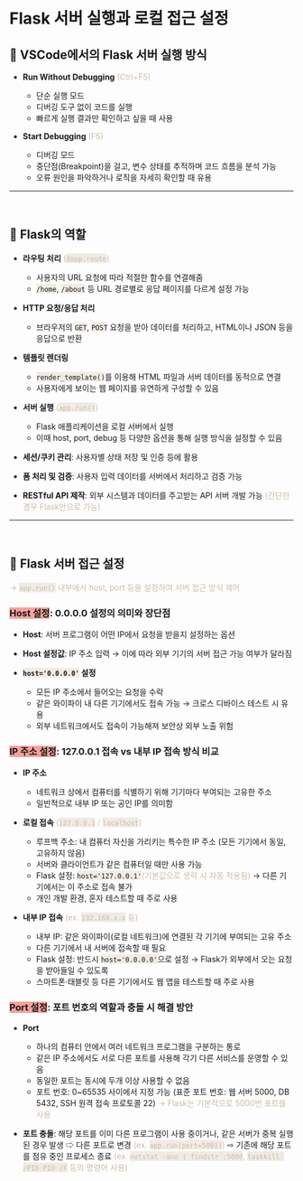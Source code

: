 # Flask 서버 실행과 로컬 접근 설정

## 🍑 VSCode에서의 Flask 서버 실행 방식

- **Run Without Debugging** <span style="color: #CDBBA7">(Ctrl+F5)</span>

  - 단순 실행 모드
  - 디버깅 도구 없이 코드를 실행
  - 빠르게 실행 결과만 확인하고 싶을 때 사용

- **Start Debugging** <span style="color: #CDBBA7">(F5)</span>
  - 디버깅 모드
  - 중단점(Breakpoint)을 걸고, 변수 상태를 추적하며 코드 흐름을 분석 가능
  - 오류 원인을 파악하거나 로직을 자세히 확인할 때 유용

---

<br>

## 🍑 Flask의 역할

- **라우팅 처리** <span style="color: #CDBBA7">(<span style="background-color: #F0EBE3">`@app.route`</span>)</span>

  - 사용자의 URL 요청에 따라 적절한 함수를 연결해줌
  - <span style="background-color: #F0EBE3">`/home`</span>, <span style="background-color: #F0EBE3">`/about`</span> 등 URL 경로별로 응답 페이지를 다르게 설정 가능

- **HTTP 요청/응답 처리**

  - 브라우저의 <span style="background-color: #F0EBE3">`GET`</span>, <span style="background-color: #F0EBE3">`POST`</span> 요청을 받아 데이터를 처리하고, HTML이나 JSON 등을 응답으로 반환

- **템플릿 렌더링**

  - <span style="background-color: #F0EBE3">`render_template()`</span>를 이용해 HTML 파일과 서버 데이터를 동적으로 연결
  - 사용자에게 보이는 웹 페이지를 유연하게 구성할 수 있음

- **서버 실행** <span style="color: #CDBBA7">(<span style="background-color: #F0EBE3">`app.run()`</span>)</span>

  - Flask 애플리케이션을 로컬 서버에서 실행
  - 이때 host, port, debug 등 다양한 옵션을 통해 실행 방식을 설정할 수 있음

- **세션/쿠키 관리**: 사용자별 상태 저장 및 인증 등에 활용

- **폼 처리 및 검증**: 사용자 입력 데이터를 서버에서 처리하고 검증 가능

- **RESTful API 제작**: 외부 시스템과 데이터를 주고받는 API 서버 개발 가능 <span style="color: #CDBBA7">(간단한 경우 Flask만으로 가능)</span>

---

<br>

## 🍑 Flask 서버 접근 설정

<span style="color: #CDBBA7">→ <span style="background-color: #F0EBE3">`app.run()`</span> 내부에서 host, port 등을 설정하여 서버 접근 방식 제어</span>

### <span style="background-color: #F6A19A">Host 설정</span>: 0.0.0.0 설정의 의미와 장단점

- **Host**: 서버 프로그램이 어떤 IP에서 요청을 받을지 설정하는 옵션

- **Host 설정값**: IP 주소 입력 → 이에 따라 외부 기기의 서버 접근 가능 여부가 달라짐

- **<span style="background-color: #F0EBE3">`host='0.0.0.0'`</span> 설정**
  - 모든 IP 주소에서 들어오는 요청을 수락
  - 같은 와이파이 내 다른 기기에서도 접속 가능 → 크로스 디바이스 테스트 시 유용
  - 외부 네트워크에서도 접속이 가능해져 보안상 외부 노출 위험

### <span style="background-color: #F6A19A">IP 주소 설정</span>: 127.0.0.1 접속 vs 내부 IP 접속 방식 비교

- **IP 주소**

  - 네트워크 상에서 컴퓨터를 식별하기 위해 기기마다 부여되는 고유한 주소
  - 일반적으로 내부 IP 또는 공인 IP를 의미함

- **로컬 접속** <span style="color: #CDBBA7">(<span style="background-color: #F0EBE3">`127.0.0.1`</span> / <span style="background-color: #F0EBE3">`localhost`</span>)</span>

  - 루프백 주소: 내 컴퓨터 자신을 가리키는 특수한 IP 주소 (모든 기기에서 동일, 고유하지 않음)
  - 서버와 클라이언트가 같은 컴퓨터일 때만 사용 가능
  - Flask 설정: <span style="background-color: #F0EBE3">`host='127.0.0.1'`</span><span style="color: #CDBBA7">(기본값으로 생략 시 자동 적용됨)</span> → 다른 기기에서는 이 주소로 접속 불가
  - 개인 개발 환경, 혼자 테스트할 때 주로 사용

- **내부 IP 접속** <span style="color: #CDBBA7">(ex. <span style="background-color: #F0EBE3">`192.168.x.x`</span> 등)</span>
  - 내부 IP: 같은 와이파이(로컬 네트워크)에 연결된 각 기기에 부여되는 고유 주소
  - 다른 기기에서 내 서버에 접속할 때 필요
  - Flask 설정: 반드시 <span style="background-color: #F0EBE3">`host='0.0.0.0'`</span>으로 설정 → Flask가 외부에서 오는 요청을 받아들일 수 있도록
  - 스마트폰·태블릿 등 다른 기기에서도 웹 앱을 테스트할 때 주로 사용

### <span style="background-color: #F6A19A">Port 설정</span>: 포트 번호의 역할과 충돌 시 해결 방안

- **Port**

  - 하나의 컴퓨터 안에서 여러 네트워크 프로그램을 구분하는 통로
  - 같은 IP 주소에서도 서로 다른 포트를 사용해 각기 다른 서비스를 운영할 수 있음
  - 동일한 포트는 동시에 두개 이상 사용할 수 없음
  - 포트 번호: 0~65535 사이에서 지정 가능 (표준 포트 번호: 웹 서버 5000, DB 5432, SSH 원격 접속 프로토콜 22) <span style="color: #CDBBA7">→ Flask는 기본적으로 5000번 포트를 사용</span>

- **포트 충돌**: 해당 포트를 이미 다른 프로그램이 사용 중이거나, 같은 서버가 중복 실행된 경우 발생
  ⇨ 다른 포트로 변경 <span style="color: #CDBBA7">(ex. <span style="background-color: #F0EBE3">`app.run(port=5001)`</span>)</span>
  ⇨ 기존에 해당 포트를 점유 중인 프로세스 종료 <span style="color: #CDBBA7">(ex. <span style="background-color: #F0EBE3">`netstat -ano | findstr :5000`</span>, <span style="background-color: #F0EBE3">`taskkill /PID PID /F`</span> 등의 명령어 사용)</span>
